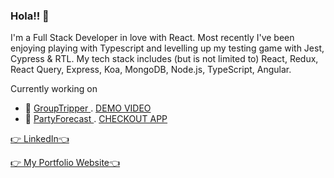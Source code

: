 ### Hola!! 👋

I'm a Full Stack Developer in love with React. Most recently I've been enjoying playing with Typescript and levelling up my testing game with Jest, Cypress & RTL.
My tech stack includes (but is not limited to) React, Redux, React Query, Express, Koa, MongoDB, Node.js, TypeScript, Angular.

Currently working on 
- 🎈 <a href="https://github.com/hucki/grouptripper">GroupTripper </a>. <a href="https://www.youtube.com/watch?v=22KtdN9gaAA">DEMO VIDEO</a> 
- 🎈 <a href="https://github.com/MohammedAK1991/THE-PARTY-FORECAST-APP">PartyForecast </a>. <a href="https://peaceful-atoll-09560.herokuapp.com/">CHECKOUT APP</a> 

<a href="https://www.linkedin.com/in/mohmedak/">👉 LinkedIn👈</a>

<a href="https://mohammedak1991.github.io/mohammedak.github.io/">👉 My Portfolio Website👈</a>


<!--
**MohammedAK1991/MohammedAK1991** is a ✨ _special_ ✨ repository because its `README.md` (this file) appears on your GitHub profile.

Here are some ideas to get you started:

- 🔭 I’m currently working on ...
- 🌱 I’m currently learning ...
- 👯 I’m looking to collaborate on ...
- 🤔 I’m looking for help with ...
- 💬 Ask me about ...
- 📫 How to reach me: ...
- 😄 Pronouns: ...
- ⚡ Fun fact: ...
-->
